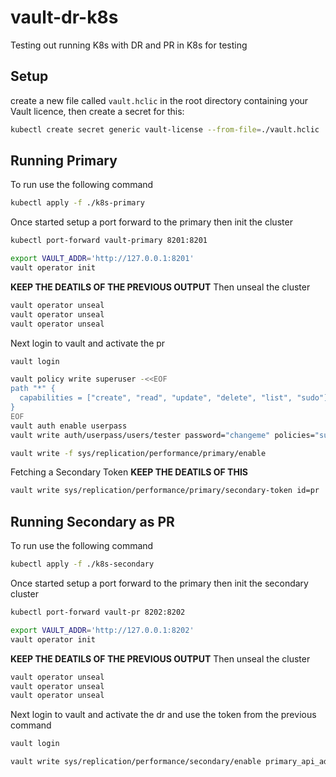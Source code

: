 # vault-dr-k8s
Testing out running K8s with DR and PR in K8s for testing

## Setup
create a new file called `vault.hclic` in the root directory containing your Vault licence, then create a secret for this:
```bash
kubectl create secret generic vault-license --from-file=./vault.hclic
```

## Running Primary
To run use the following command
```bash
kubectl apply -f ./k8s-primary
```

Once started setup a port forward to the primary then init the cluster
```bash
kubectl port-forward vault-primary 8201:8201
```

```bash
export VAULT_ADDR='http://127.0.0.1:8201'
vault operator init
```

**KEEP THE DEATILS OF THE PREVIOUS OUTPUT**
Then unseal the cluster
```bash
vault operator unseal
vault operator unseal
vault operator unseal
```

Next login to vault and activate the pr
```bash
vault login

vault policy write superuser -<<EOF
path "*" {
  capabilities = ["create", "read", "update", "delete", "list", "sudo"]
}
EOF
vault auth enable userpass
vault write auth/userpass/users/tester password="changeme" policies="superuser"

vault write -f sys/replication/performance/primary/enable
```

Fetching a Secondary Token **KEEP THE DEATILS OF THIS**
```bash
vault write sys/replication/performance/primary/secondary-token id=pr
```

## Running Secondary as PR
To run use the following command
```bash
kubectl apply -f ./k8s-secondary
```

Once started setup a port forward to the primary then init the secondary cluster
```bash
kubectl port-forward vault-pr 8202:8202
```

```bash
export VAULT_ADDR='http://127.0.0.1:8202'
vault operator init
```

**KEEP THE DEATILS OF THE PREVIOUS OUTPUT**
Then unseal the cluster
```bash
vault operator unseal
vault operator unseal
vault operator unseal
```

Next login to vault and activate the dr and use the token from the previous command
```bash
vault login

vault write sys/replication/performance/secondary/enable primary_api_addr= token=<token> 
```